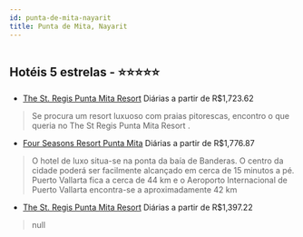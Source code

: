 ```yaml
---
id: punta-de-mita-nayarit
title: Punta de Mita, Nayarit
---
```


<center><img src="http://www.hotelresb2b.com/images/hoteles/278403_foto_1.JPG" alt="" /></center>


## Hotéis 5 estrelas - ⭐️⭐️⭐️⭐️⭐️

-    [The St. Regis Punta Mita Resort](https://www.hurb.com/hoteis/punta-de-mita/the-st-regis-punta-mita-resort-JNP-JP732481?cmp=18055) Diárias a partir de R$1,723.62
   > Se procura um resort luxuoso com praias pitorescas, encontro o que queria no  The St Regis Punta Mita Resort .
-    [Four Seasons Resort Punta Mita](https://www.hurb.com/hoteis/punta-de-mita/four-seasons-resort-punta-mita-JNP-JP848007?cmp=18055) Diárias a partir de R$1,776.87
   > O hotel de luxo situa-se na ponta da baía de Banderas. O centro da cidade poderá ser facilmente alcançado em cerca de 15 minutos a pé. Puerto Vallarta fica a cerca de 44 km e o Aeroporto Internacional de Puerto Vallarta encontra-se a aproximadamente 42 km
-    [The St. Regis Punta Mita Resort](https://www.hurb.com/hoteis/punta-de-mita/the-st-regis-punta-mita-resort-JNP-JP048536?cmp=18055) Diárias a partir de R$1,397.22
   > null

